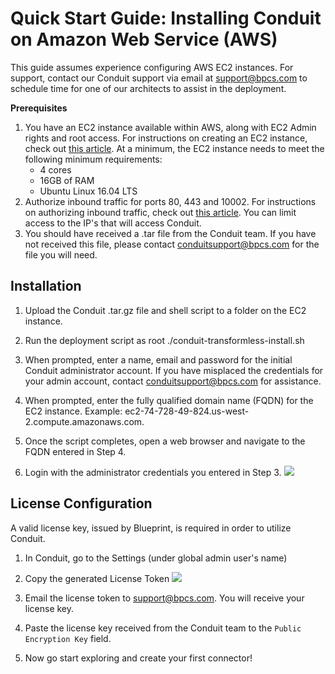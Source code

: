 # Quick Start Guide: Installing Conduit on Amazon Web Service (AWS)

This guide assumes experience configuring AWS EC2 instances. For support, contact our Conduit support via email at support@bpcs.com to schedule time for one of our architects to assist in the deployment.

**Prerequisites**
1. You have an EC2 instance available within AWS, along with EC2 Admin rights and root access. For instructions on creating an EC2 instance, check out [this article](https://docs.aws.amazon.com/AWSEC2/latest/UserGuide/EC2_GetStarted.html). At a minimum, the EC2 instance needs to meet the following minimum requirements:
    - 4 cores
    - 16GB of RAM
    - Ubuntu Linux 16.04 LTS
2. Authorize inbound traffic for ports 80, 443 and 10002. For instructions on authorizing inbound traffic, check out [this article](https://docs.aws.amazon.com/AWSEC2/latest/UserGuide/authorizing-access-to-an-instance.html). You can limit access to the IP's that will access Conduit.
3. You should have received a .tar file from the Conduit team. If you have not received this file, please contact conduitsupport@bpcs.com for the file you will need.

## Installation
1. Upload the Conduit .tar.gz file and shell script to a folder on the EC2 instance.

2. Run the deployment script as root ./conduit-transformless-install.sh

3. When prompted, enter a name, email and password for the initial Conduit administrator account. If you have misplaced the credentials for your admin account, contact conduitsupport@bpcs.com for assistance.

4. When prompted, enter the fully qualified domain name (FQDN) for the EC2 instance. Example: ec2-74-728-49-824.us-west-2.compute.amazonaws.com.

5. Once the script completes, open a web browser and navigate to the FQDN entered in Step 4.

6. Login with the administrator credentials you entered in Step 3.
![](https://www.dropbox.com/s/q8wfqqrpasut4qn/Screen%20Shot%202019-06-07%20at%209.26.48%20PM.png?raw=1)

## License Configuration

A valid license key, issued by Blueprint, is required in order to utilize Conduit.

1. In Conduit, go to the Settings (under global admin user's name)

2. Copy the generated License Token
![](https://www.dropbox.com/s/joee25ghtss33bk/Screen%20Shot%202019-06-16%20at%201.55.53%20AM.png?raw=1)

3. Email the license token to support@bpcs.com. You will receive your license key.

4. Paste the license key received from the Conduit team to the `Public Encryption Key` field.

5. Now go start exploring and create your first connector!
